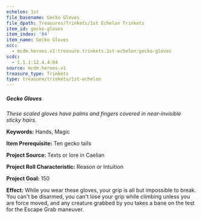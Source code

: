 ```yaml
---
echelon: 1st
file_basename: Gecko Gloves
file_dpath: Treasures/Trinkets/1st Echelon Trinkets
item_id: gecko-gloves
item_index: '04'
item_name: Gecko Gloves
scc:
  - mcdm.heroes.v1:treasure.trinkets.1st-echelon:gecko-gloves
scdc:
  - 1.1.1:12.4.4:04
source: mcdm.heroes.v1
treasure_type: Trinkets
type: treasure/trinkets/1st-echelon
---
```


##### Gecko Gloves

*These scaled gloves have palms and fingers covered in near-invisible sticky hairs.*

**Keywords:** Hands, Magic

**Item Prerequisite:** Ten gecko tails

**Project Source:** Texts or lore in Caelian

**Project Roll Characteristic:** Reason or Intuition

**Project Goal:** 150

**Effect:** While you wear these gloves, your grip is all but impossible to break. You can't be disarmed, you can't lose your grip while climbing unless you are force moved, and any creature grabbed by you takes a bane on the test for the Escape Grab maneuver.
